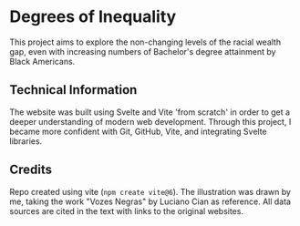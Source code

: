 # Degrees of Inequality

This project aims to explore the non-changing levels of the racial wealth gap, even with increasing numbers of Bachelor's degree attainment by Black Americans.

## Technical Information

The website was built using Svelte and Vite 'from scratch' in order to get a deeper understanding of modern web development.
Through this project, I became more confident with Git, GitHub, Vite, and integrating Svelte libraries.

## Credits
Repo created using vite (`npm create vite@6`). The illustration was drawn by me, taking the work "Vozes Negras" by Luciano Cian as reference. All data sources are cited in the text with links to the original websites. 

